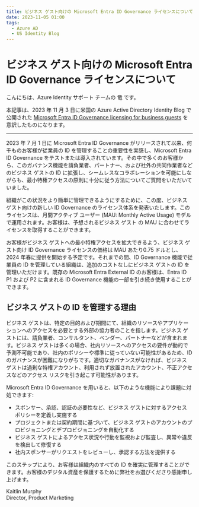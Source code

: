 ```yaml
---
title: ビジネス ゲスト向けの Microsoft Entra ID Governance ライセンスについて
date: 2023-11-05 01:00
tags:
  - Azure AD
  - US Identity Blog
---
```


# ビジネス ゲスト向けの Microsoft Entra ID Governance ライセンスについて

こんにちは、Azure Identity サポート チームの 竜 です。

本記事は、2023 年 11 月 3 日に米国の Azure Active Directory Identity Blog で公開された [Microsoft Entra ID Governance licensing for business guests](https://techcommunity.microsoft.com/t5/microsoft-entra-azure-ad-blog/microsoft-entra-id-governance-licensing-for-business-guests/ba-p/3575579) を意訳したものになります。

----

2023 年 7 月 1 日に Microsoft Entra ID Governance がリリースされて以来、何千ものお客様が従業員の ID を管理することの重要性を実感し、Microsoft Entra ID Governance をテストまたは導入されています。その中で多くのお客様から、このガバナンス機能を請負業者、パートナー、および社外の共同作業者などのビジネス ゲストの ID に拡張し、シームレスなコラボレーションを可能にしながらも、最小特権アクセスの原則に十分に従う方法についてご質問をいただいていました。

組織がこの状況をより簡単に管理できるようにするために、この度、ビジネス ゲスト向けの新しい ID Governance のライセンス体系を発表いたします。このライセンスは、月間アクティブ ユーザー (MAU: Monthly Active Usage) モデルで運用されます。お客様は、予想されるビジネス ゲスト の MAU に合わせてライセンスを取得することができます。

お客様がビジネス ゲストへの最小特権アクセスを拡大できるよう、ビジネス ゲスト向け ID Governance ライセンスの価格は MAU あたり0.75 ドルとし、2024 年春に提供を開始する予定です。それまでの間、ID Governance 機能で従業員の ID を管理している組織は、追加のコストなしにビジネス ゲストの ID を管理いただけます。既存の Microsoft Entra External ID のお客様は、Entra ID P1 および P2 に含まれる ID Governance 機能の一部を引き続き使用することができます。

## ビジネス ゲストの ID を管理する理由 

ビジネス ゲストは、特定の目的および期間にて、組織のリソースやアプリケーションへのアクセスを必要とする外部の協力者のことを指します。ビジネス ゲストには、請負業者、コンサルタント、ベンダー、パートナーなどが含まれます。ビジネス ゲストは多くの場合、社内リソースへのアクセスの要件が動的で予測不可能であり、社内のポリシーや標準に従っていない可能性があるため、ID のガバナンスが困難になりがちです。適切なガバナンスがなければ、ビジネス ゲストは過剰な特権アカウント、利用されず放置されたアカウント、不正アクセスなどのアクセス リスクを引き起こす可能性があります。

Microsoft Entra ID Governance を用いると、以下のような機能により課題に対処できます: 

- スポンサー、承認、認証の必要性など、ビジネス ゲストに対するアクセス ポリシーを定義し実施する
- プロジェクトまたは契約期間に基づいて、ビジネス ゲストのアカウントのプロビジョニングとデプロビジョニングを自動化する
- ビジネス ゲストによるアクセス状況や行動を監視および監査し、異常や違反を検出して修復する
- 社内スポンサーがリクエストをレビューし、承認する方法を提供する
 
このステップにより、お客様は組織内のすべての ID を確実に管理することができます。お客様のデジタル資産を保護するために弊社をお選びくださり感謝申し上げます。

Kaitlin Murphy  
Director, Product Marketing
